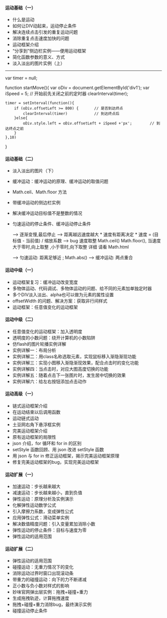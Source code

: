 #### 运动基础（一）

* 什么是运动
* 如何让DIV动起来，运动停止条件
* 解决连续点击引发的重复运动问题
* 消除重复点击速度加快的问题
* 运动框架介绍
* “分享到”侧边栏实例——便用运动框架
* 简化函数参数的意义、方式
* 淡入淡出的图片实例（上）

--------------------------------------------------------
var timer = null;

function startMove(){
    var oDiv = document.getElementById('div1');
    var iSpeed = 5;
    // 开始前先关闭之前的定时器
    clearInterval(timer);

    timer = setInterval(function(){
        if (oDiv.offsetLeft >= 800) {       // 是否到达终点
            clearInterval(timer)            // 到达终点后
        }else{
            oDiv.style.left = oDiv.offsetLeft + iSpeed +'px';        // 到达终点之前
        }
    },10)
}

#### 运动基础（二）

* 淡入淡出的图片（下）
* 缓冲运动：缓冲运动的原理、缓冲运动的取值问题
* Math.ceil、Math.floor 方法
* 带缓冲运动的侧边栏实例
* 解决缓冲运动目标值不是整数的情况
* 匀速运动的停止条件、缓冲运动停止条件

    --> 逐渐变慢,最后停止
    --> 距离越远速度越大
        * 速度有距离决定
        * 速度 = (目标值 - 当前值) / 缩放系数
    --> bug  速度取整 Math.ceil() Math.floor(), 当速度大于零时,向上取整 ,小于零时,向下取整  详细 请看 Math.html

    --> 匀速运动: 距离足够近 ; Math.abs()
    --> 缓冲运动: 两点重合




#### 运动中级（一）

* 运动框架复习：缓冲运动改变宽度
* 多物体运动、代码调试、多物体运动的问题、给不同的元素加单独定时器
* 多个DIV淡入淡出、alpha也可以做为元素的属性设置
* offsetWidth 的问题、解决方案：获取非行间样式
* 运动框架：任意值变化的运动框架

#### 运动中级（二）

* 任意值变化的运动框架：加入透明度
* 透明度的小数问题：绕开计算机的小数陷阱
* 仿flash的图片轮播实例详解
* 实例详解一：布局分析
* 实例详解二：用class名称选取元素，实现鼠标移入渐隐渐现功能
* 实例详解三：实现小图移入渐隐渐现效果，配合点击时的变化功能
* 实例详解四：当点击时，对应大图高度切换的功能
* 实例详解五：随着点击下一张图片时，发生居中切换的效果
* 实例详解六：给左右按钮添加点击动作

#### 运动高级（一）

* 链式运动框架介绍
* 在运动结束以后调用函数
* 运动链式运动
* 土豆网右角下悬浮框实例
* 完美运动框架介绍
* 原有运动框架的局限性
* json 介绍，for 循环和 for in 的区别
* setStyle 函数回顾、用 json 改进 setStyle 函数
* 用 json 与 for in 修正运动框架，揭示完美运动框架原理
*  修复完美运动框架的bug，实现完美运动框架

#### 运动扩展（一）

* 加速运动：步长越来越大
* 减速运动：步长越来越小，直到负值
* 弹性运动：原理分析及实例演示
* 化解弹性运动数学公式
* 引入摩擦力系数，变成弹性公式
* 应用弹性公式：滑动菜单实例
* 解决数值精度问题：引入变量累加消除小数
* 弹性运动的停止条件：目标与速度为零
* 弹性运动的适用范围


#### 运动扩展（二）

* 弹性运动的适用范围
* 碰撞运动：无重力情况下的变化
* 消除运动过界时窗口出现滚动条
* 带重力的碰撞运动：向下的力不断递减
* 正小数与负小数对样式的影响
* 妙味官网弹出层实例：拖拽+碰撞+重力
* 生成拖拽轨迹，计算拖拽速度
* 拖拽+碰撞+重力消除bug，最终演示实例
* 碰撞运动停止条件
